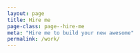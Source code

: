 ```yaml
---
layout: page
title: Hire me
page-class: page--hire-me
meta: "Hire me to build your new awesome"
permalink: /work/
---
```


